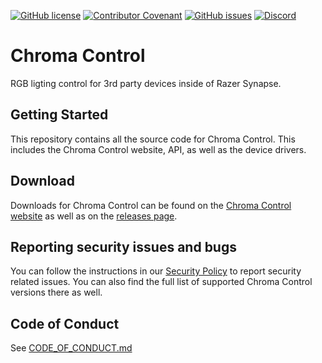 [![GitHub license](https://img.shields.io/github/license/ChromaControl/ChromaControl?style=for-the-badge&color=00bb00)](https://github.com/ChromaControl/ChromaControl/blob/main/LICENSE.txt)
[![Contributor Covenant](https://img.shields.io/badge/Contributor%20Covenant-2.0-4baaaa?style=for-the-badge)](CODE_OF_CONDUCT.md)
[![GitHub issues](https://img.shields.io/github/issues/ChromaControl/ChromaControl?style=for-the-badge)](https://github.com/ChromaControl/ChromaControl/issues)
[![Discord](https://img.shields.io/discord/800996203609194517?style=for-the-badge&logo=discord&label=Discord&color=7289DA)](https://discord.gg/6xGy7cycrt)

# Chroma Control
RGB ligting control for 3rd party devices inside of Razer Synapse.

## Getting Started
This repository contains all the source code for Chroma Control. This includes the Chroma Control website, API, as well as the device drivers.

## Download
Downloads for Chroma Control can be found on the [Chroma Control website](https://chromacontrol.github.io) as well as on the [releases page](https://github.com/ChromaControl/ChromaControl/releases).

## Reporting security issues and bugs
You can follow the instructions in our [Security Policy](https://github.com/ChromaControl/ChromaControl/security/policy) to report security related issues. You can also find the full list of supported Chroma Control versions there as well.

## Code of Conduct
See [CODE_OF_CONDUCT.md](CODE_OF_CONDUCT.md)
